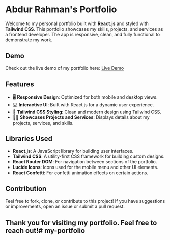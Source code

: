 # Abdur Rahman's Portfolio

Welcome to my personal portfolio built with **React.js** and styled with **Tailwind CSS**. This portfolio showcases my skills, projects, and services as a frontend developer. The app is responsive, clean, and fully functional to demonstrate my work.

## Demo

Check out the live demo of my portfolio here: [Live Demo](https://your-live-demo-link.com)

## Features

- 🖥️ **Responsive Design**: Optimized for both mobile and desktop views.
- 💻 **Interactive UI**: Built with React.js for a dynamic user experience.
- 🎨 **Tailwind CSS Styling**: Clean and modern design using Tailwind CSS.
- 🧑‍💻 **Showcases Projects and Services**: Displays details about my projects, services, and skills.

## Libraries Used

- **React.js**: A JavaScript library for building user interfaces.
- **Tailwind CSS**: A utility-first CSS framework for building custom designs.
- **React Router DOM**: For navigation between sections of the portfolio.
- **Lucide Icons**: Icons used for the mobile menu and other UI elements.
- **React Confetti**: For confetti animation effects on certain actions.

## Contribution

Feel free to fork, clone, or contribute to this project! If you have suggestions or improvements, open an issue or submit a pull request.

## Thank you for visiting my portfolio. Feel free to reach out!#   m y - p o r t f o l i o  
 